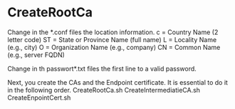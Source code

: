 # CreateRootCa

Change in the *.conf files the location information.
c = Country Name (2 letter code)
ST = State or Province Name (full name)
L = Locality Name (e.g., city)
O = Organization Name (e.g., company)
CN = Common Name (e.g., server FQDN)

Change in th passwort*.txt files the first line to a valid password.

Next, you create the CAs and the Endpoint certificate. It is essential to do it in the following order. 
CreateRootCa.sh
CreateIntermediatieCA.sh
CreateEnpointCert.sh
